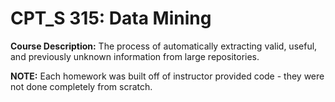 # CPT_S 315: Data Mining
__Course Description:__ The process of automatically extracting valid, useful, and previously unknown information from large repositories.

__NOTE:__ Each homework was built off of instructor provided code - they were not done completely from scratch.
